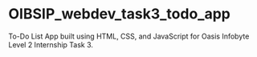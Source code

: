 # OIBSIP_webdev_task3_todo_app
To-Do List App built using HTML, CSS, and JavaScript for Oasis Infobyte Level 2 Internship Task 3.
